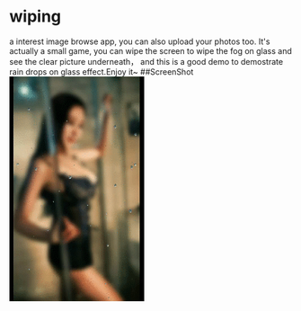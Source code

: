 # wiping
a interest image browse app, you can also upload your photos too. It's actually a small game, you can wipe the screen to wipe the fog on glass and see the clear picture underneath， and this is a good demo to demostrate rain drops on glass effect.Enjoy it~
##ScreenShot
![Alt text](demo5.gif)&nbsp;

